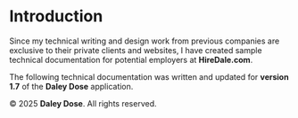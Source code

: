 # Introduction

Since my technical writing and design work from previous companies are exclusive to their private clients and websites, I have created sample technical documentation for potential employers at **HireDale.com**.

The following technical documentation was written and updated for **version 1.7** of the **Daley Dose** application.

© 2025 **Daley Dose**. All rights reserved.
